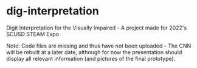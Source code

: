 # dig-interpretation
Digit Interpretation for the Visually Impaired - A project made for 2022's SCUSD STEAM Expo

Note: Code files are missing and thus have not been uploaded - The CNN will be rebuilt at a later date, although for now the presentation should display all relevant information (and pictures of the final prototype).
